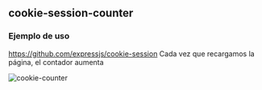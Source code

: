 ## cookie-session-counter ##
### Ejemplo de uso ###

https://github.com/expressjs/cookie-session
Cada vez que recargamos la página, el contador aumenta

![cookie-counter](https://alu0100912005.gitbooks.io/alexandra-angel-nicolangelo-35l2/content/assets/contador-cookie.png)
